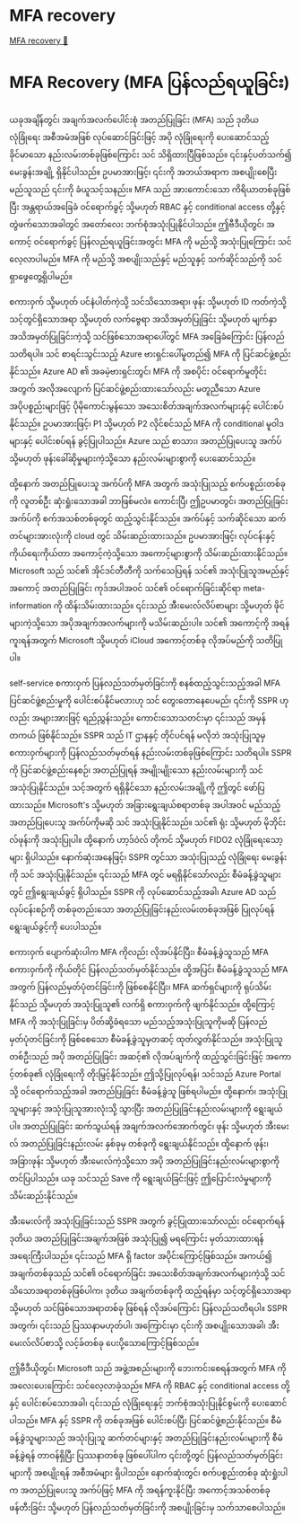 # MFA recovery

[MFA recovery 🔗](https://www.coursera.org/learn/microsoft-sc-900-exam-preparation-and-practice/lecture/sJk5Z/mfa-recovery)

# MFA Recovery (MFA ပြန်လည်ရယူခြင်း)

ယခုအချိန်တွင်၊ အချက်အလက်ပေါင်းစုံ အတည်ပြုခြင်း (MFA) သည် ဒုတိယ လုံခြုံရေး အစီအမံအဖြစ် လုပ်ဆောင်ခြင်းဖြင့် အပို လုံခြုံရေးကို ပေးဆောင်သည့် ခိုင်မာသော နည်းလမ်းတစ်ခုဖြစ်ကြောင်း သင် သိရှိထားပြီဖြစ်သည်။ ၎င်းနှင့်ပတ်သက်၍ မေးခွန်းအချို့ ရှိနိုင်ပါသည်။ ဥပမာအားဖြင့်၊ ၎င်းကို အဘယ်အရာက အစပျိုးစေပြီး မည်သူသည် ၎င်းကို ခံယူသင့်သနည်း။ MFA သည် အားကောင်းသော ကိရိယာတစ်ခုဖြစ်ပြီး အန္တရာယ်အခြေခံ ဝင်ရောက်ခွင့် သို့မဟုတ် RBAC နှင့် conditional access တို့နှင့် တွဲဖက်သောအခါတွင် အတော်လေး ဘက်စုံအသုံးပြုနိုင်ပါသည်။ ဤဗီဒီယိုတွင်၊ အကောင့် ဝင်ရောက်ခွင့် ပြန်လည်ရယူခြင်းအတွင်း MFA ကို မည်သို့ အသုံးပြုကြောင်း သင်လေ့လာပါမည်။ MFA ကို မည်သို့ အစပျိုးသည်နှင့် မည်သူနှင့် သက်ဆိုင်သည်ကို သင် ရှာဖွေတွေ့ရှိပါမည်။

စကားဝှက် သို့မဟုတ် ပင်နံပါတ်ကဲ့သို့ သင်သိသောအရာ၊ ဖုန်း သို့မဟုတ် ID ကတ်ကဲ့သို့ သင့်တွင်ရှိသောအရာ သို့မဟုတ် လက်ဗွေရာ အသိအမှတ်ပြုခြင်း သို့မဟုတ် မျက်နှာ အသိအမှတ်ပြုခြင်းကဲ့သို့ သင်ဖြစ်သောအရာပေါ်တွင် MFA အခြေခံကြောင်း ပြန်လည်သတိရပါ။ သင် စာရင်းသွင်းသည့် Azure ဗားရှင်းပေါ်မူတည်၍ MFA ကို ပြင်ဆင်ဖွဲ့စည်းနိုင်သည်။ Azure AD ၏ အခမဲ့ဗားရှင်းတွင်၊ MFA ကို အစပိုင်း ဝင်ရောက်မှုတိုင်းအတွက် အလိုအလျောက် ပြင်ဆင်ဖွဲ့စည်းထားသော်လည်း မတူညီသော Azure အပိုပစ္စည်းများဖြင့် ပိုမိုကောင်းမွန်သော အသေးစိတ်အချက်အလက်များနှင့် ပေါင်းစပ်နိုင်သည်။ ဥပမာအားဖြင့်၊ P1 သို့မဟုတ် P2 လိုင်စင်သည် MFA ကို conditional မူဝါဒများနှင့် ပေါင်းစပ်ရန် ခွင့်ပြုပါသည်။ Azure သည် စာသား၊ အတည်ပြုပေးသူ အက်ပ် သို့မဟုတ် ဖုန်းခေါ်ဆိုမှုများကဲ့သို့သော နည်းလမ်းများစွာကို ပေးဆောင်သည်။

ထို့နောက် အတည်ပြုပေးသူ အက်ပ်ကို MFA အတွက် အသုံးပြုသည့် စက်ပစ္စည်းတစ်ခုကို လူတစ်ဦး ဆုံးရှုံးသောအခါ ဘာဖြစ်မလဲ။ ကောင်းပြီ၊ ဤဥပမာတွင်၊ အတည်ပြုခြင်း အက်ပ်ကို စက်အသစ်တစ်ခုတွင် ထည့်သွင်းနိုင်သည်။ အက်ပ်နှင့် သက်ဆိုင်သော ဆက်တင်များအားလုံးကို cloud တွင် သိမ်းဆည်းထားသည်။ ဥပမာအားဖြင့်၊ လုပ်ငန်းနှင့် ကိုယ်ရေးကိုယ်တာ အကောင့်ကဲ့သို့သော အကောင့်များစွာကို သိမ်းဆည်းထားနိုင်သည်။ Microsoft သည် သင်၏ အိုင်ဒင်တီတီကို သက်သေပြရန် သင်၏ အသုံးပြုသူအမည်နှင့် အကောင့် အတည်ပြုခြင်း ကုဒ်အပါအဝင် သင်၏ ဝင်ရောက်ခြင်းဆိုင်ရာ meta-information ကို ထိန်းသိမ်းထားသည်။ ၎င်းသည် အီးမေးလ်လိပ်စာများ သို့မဟုတ် ဖိုင်များကဲ့သို့သော အပိုအချက်အလက်များကို မသိမ်းဆည်းပါ။ သင်၏ အကောင့်ကို အရန်ကူးရန်အတွက် Microsoft သို့မဟုတ် iCloud အကောင့်တစ်ခု လိုအပ်မည်ကို သတိပြုပါ။

self-service စကားဝှက် ပြန်လည်သတ်မှတ်ခြင်းကို စနစ်ထည့်သွင်းသည့်အခါ MFA ပြင်ဆင်ဖွဲ့စည်းမှုကို ပေါင်းစပ်နိုင်မလားဟု သင် တွေးတောနေပေမည်၊ ၎င်းကို SSPR ဟုလည်း အများအားဖြင့် ရည်ညွှန်းသည်။ ကောင်းသောသတင်းမှာ ၎င်းသည် အမှန်တကယ် ဖြစ်နိုင်သည်။ SSPR သည် IT ဌာနနှင့် တိုင်ပင်ရန် မလိုဘဲ အသုံးပြုသူမှ စကားဝှက်များကို ပြန်လည်သတ်မှတ်ရန် နည်းလမ်းတစ်ခုဖြစ်ကြောင်း သတိရပါ။ SSPR ကို ပြင်ဆင်ဖွဲ့စည်းနေစဉ်၊ အတည်ပြုရန် အမျိုးမျိုးသော နည်းလမ်းများကို သင် အသုံးပြုနိုင်သည်။ သင့်အတွက် ရရှိနိုင်သော နည်းလမ်းအချို့ကို ဤတွင် ဖော်ပြထားသည်။ Microsoft's သို့မဟုတ် အခြားရွေးချယ်စရာတစ်ခု အပါအဝင် မည်သည့် အတည်ပြုပေးသူ အက်ပ်ကိုမဆို သင် အသုံးပြုနိုင်သည်။ သင်၏ ရုံး သို့မဟုတ် မိုဘိုင်းလ်ဖုန်းကို အသုံးပြုပါ။ ထို့နောက် ဟာ့ဒ်ဝဲလ် တိုကင် သို့မဟုတ် FIDO2 လုံခြုံရေးသော့များ ရှိပါသည်။ နောက်ဆုံးအနေဖြင့်၊ SSPR တွင်သာ အသုံးပြုသည့် လုံခြုံရေး မေးခွန်းကို သင် အသုံးပြုနိုင်သည်။ ၎င်းသည် MFA တွင် မရရှိနိုင်သော်လည်း စီမံခန့်ခွဲသူများတွင် ဤရွေးချယ်ခွင့် ရှိပါသည်။ SSPR ကို လုပ်ဆောင်သည့်အခါ၊ Azure AD သည် လုပ်ငန်းစဉ်ကို တစ်ခုတည်းသော အတည်ပြုခြင်းနည်းလမ်းတစ်ခုအဖြစ် ပြုလုပ်ရန် ရွေးချယ်ခွင့်ကို ပေးပါသည်။

စကားဝှက် ပျောက်ဆုံးပါက MFA ကိုလည်း လိုအပ်နိုင်ပြီး၊ စီမံခန့်ခွဲသူသည် MFA စကားဝှက်ကို ကိုယ်တိုင် ပြန်လည်သတ်မှတ်နိုင်သည်။ ထို့အပြင်၊ စီမံခန့်ခွဲသူသည် MFA အတွက် ပြန်လည်မှတ်ပုံတင်ခြင်းကို ဖြစ်စေနိုင်ပြီး၊ MFA ဆက်ရှင်များကို ရုပ်သိမ်းနိုင်သည် သို့မဟုတ် အသုံးပြုသူ၏ လက်ရှိ စကားဝှက်ကို ဖျက်နိုင်သည်။ ထို့ကြောင့် MFA ကို အသုံးပြုခြင်းမှ ပိတ်ဆို့ခံရသော မည်သည့်အသုံးပြုသူကိုမဆို ပြန်လည်မှတ်ပုံတင်ခြင်းကို ဖြစ်စေသော စီမံခန့်ခွဲသူမှတဆင့် ထုတ်လွှတ်နိုင်သည်။ အသုံးပြုသူတစ်ဦးသည် အပို အတည်ပြုခြင်း အဆင့်၏ လိုအပ်ချက်ကို ထည့်သွင်းခြင်းဖြင့် အကောင့်တစ်ခု၏ လုံခြုံရေးကို တိုးမြှင့်နိုင်သည်။ ဤသို့ပြုလုပ်ရန်၊ သင်သည် Azure Portal သို့ ဝင်ရောက်သည့်အခါ အတည်ပြုခြင်း စီမံခန့်ခွဲသူ ဖြစ်ရပါမည်။ ထို့နောက်၊ အသုံးပြုသူများနှင့် အသုံးပြုသူအားလုံးသို့ သွားပြီး အတည်ပြုခြင်းနည်းလမ်းများကို ရွေးချယ်ပါ။ အတည်ပြုခြင်း ဆက်သွယ်ရန် အချက်အလက်အောက်တွင်၊ ဖုန်း သို့မဟုတ် အီးမေးလ် အတည်ပြုခြင်းနည်းလမ်း နှစ်ခုမှ တစ်ခုကို ရွေးချယ်နိုင်သည်။ ထို့နောက် ဖုန်း၊ အခြားဖုန်း သို့မဟုတ် အီးမေးလ်ကဲ့သို့သော အပို အတည်ပြုခြင်းနည်းလမ်းများစွာကို တင်ပြပါသည်။ ယခု သင်သည် Save ကို ရွေးချယ်ခြင်းဖြင့် ဤပြောင်းလဲမှုများကို သိမ်းဆည်းနိုင်သည်။

အီးမေးလ်ကို အသုံးပြုခြင်းသည် SSPR အတွက် ခွင့်ပြုထားသော်လည်း ဝင်ရောက်ရန် ဒုတိယ အတည်ပြုခြင်းအချက်အဖြစ် အသုံးပြု၍ မရကြောင်း မှတ်သားထားရန် အရေးကြီးပါသည်။ ၎င်းသည် MFA ရှိ factor အပိုင်းကြောင့်ဖြစ်သည်။ အကယ်၍ အချက်တစ်ခုသည် သင်၏ ဝင်ရောက်ခြင်း အသေးစိတ်အချက်အလက်များကဲ့သို့ သင်သိသောအရာတစ်ခုဖြစ်ပါက၊ ဒုတိယ အချက်တစ်ခုကို ထည့်ရန်မှာ သင့်တွင်ရှိသောအရာ သို့မဟုတ် သင်ဖြစ်သောအရာတစ်ခု ဖြစ်ရန် လိုအပ်ကြောင်း ပြန်လည်သတိရပါ။ SSPR အတွက်၊ ၎င်းသည် ပြဿနာမဟုတ်ပါ၊ အကြောင်းမှာ ၎င်းကို အစပျိုးသောအခါ၊ အီးမေးလ်လိပ်စာသို့ လင့်ခ်တစ်ခု ပေးပို့သောကြောင့်ဖြစ်သည်။

ဤဗီဒီယိုတွင်၊ Microsoft သည် အဖွဲ့အစည်းများကို ဘေးကင်းစေရန်အတွက် MFA ကို အလေးပေးကြောင်း သင်လေ့လာခဲ့သည်။ MFA ကို RBAC နှင့် conditional access တို့နှင့် ပေါင်းစပ်သောအခါ၊ ၎င်းသည် လုံခြုံရေးနှင့် ဘက်စုံအသုံးပြုနိုင်စွမ်းကို ပေးဆောင်ပါသည်။ MFA နှင့် SSPR ကို တစ်ခုအဖြစ် ပေါင်းစပ်ပြီး ပြင်ဆင်ဖွဲ့စည်းနိုင်သည်။ စီမံခန့်ခွဲသူများသည် အသုံးပြုသူ ဆက်တင်များနှင့် အတည်ပြုခြင်းနည်းလမ်းများကို စီမံခန့်ခွဲရန် တာဝန်ရှိပြီး ပြဿနာတစ်ခု ဖြစ်ပေါ်ပါက ၎င်းတို့တွင် ပြန်လည်သတ်မှတ်ခြင်းများကို အစပျိုးရန် အစီအမံများ ရှိပါသည်။ နောက်ဆုံးတွင်၊ စက်ပစ္စည်းတစ်ခု ဆုံးရှုံးပါက အတည်ပြုပေးသူ အက်ပ်ဖြင့် MFA ကို အရန်ကူးနိုင်ပြီး အကောင့်အသစ်တစ်ခု ဖန်တီးခြင်း သို့မဟုတ် ပြန်လည်သတ်မှတ်ခြင်းကို အစပျိုးခြင်းမှ သက်သာစေပါသည်။
